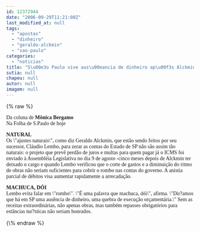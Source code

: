 ```yaml
---
id: 12372944
date: "2006-09-29T11:21:00Z"
last_modified_at: null
tags:
  - "apostas"
  - "dinheiro"
  - "geraldo-alckmin"
  - "sao-paulo"
categories:
  - "noticias"
title: "S\u00e3o Paulo vive aus\u00eancia de dinheiro ap\u00f3s Alckmin"
sutia: null
chapeu: null
autor: null
imagem: null
---
```

{\% raw %}
<p><P><FONT face=Verdana>Da coluna de <STRONG>Mônica Bergamo</STRONG><BR>Na Folha de S.Paulo de hoje</FONT></P></p>
<p><P><FONT face=Verdana><STRONG>NATURAL<BR></STRONG>Os \"ajustes naturais\", como diz Geraldo Alckmin, que estão sendo feitos por seu sucessor, Cláudio Lembo, para zerar as contas do Estado de SP não são assim tão naturais: o projeto que prevê perdão de juros e multas para quem pagar já o ICMS foi enviado à Assembléia Legislativa no dia 9 de agosto -cinco meses depois de Alckmin ter deixado o cargo e quando Lembo verificou que o corte de gastos e a diminuição do ritmo de obras não seriam suficientes para cobrir o rombo nas contas do governo. A anistia parcial de débitos visa aumentar rapidamente a arrecadação.</FONT></P></p>
<p><P><FONT face=Verdana><STRONG>MACHUCA, DÓI</STRONG><BR>Lembo evita falar em \"rombo\". \"É uma palavra que machuca, dói\", afirma. \"Dir?amos que há em SP uma ausência de dinheiro, uma quebra de execução orçamentária.\" Sem as receitas extraordinárias, não apenas obras, mas também repasses obrigatórios para estâncias tur?sticas não seriam honrados.</FONT></P> </p>
{\% endraw %}